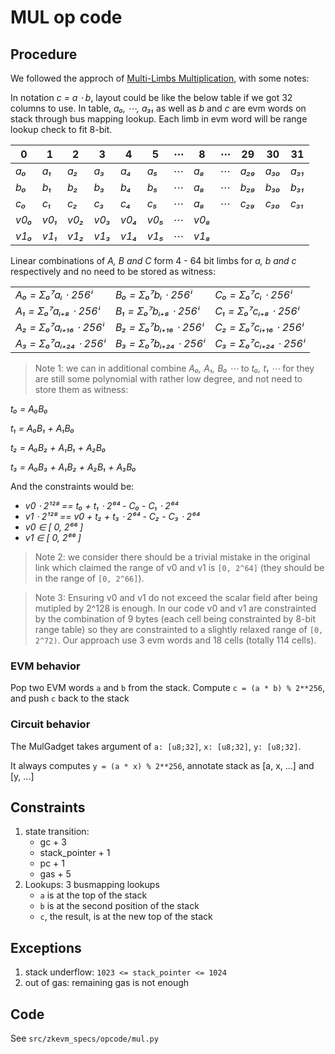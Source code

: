 # MUL op code

## Procedure

We followed the approch of [Multi-Limbs Multiplication](https://hackmd.io/HL0QhGUeQoSgIBt2el6fHA), with some notes:

In notation *c = a ⋅ b*, layout could be like the below table if we got 32 columns to use. In table, *a₀, ⋯, a₃₁* as well as *b* and *c* are evm words on stack through bus mapping lookup. Each limb in evm word will be range lookup check to fit 8-bit.

| 0  |  1 |  2 | 3  |  4 |  5 | ⋯  | 8  | ⋯ | 29 | 30 | 31 |
|----|----|----|----|----|----|----|----|----|----|----|----|
|*a₀*|*a₁*|*a₂*|*a₃*|*a₄*|*a₅*| ⋯  |*a₈*| ⋯ |*a₂₉*|*a₃₀*|*a₃₁*|
|*b₀*|*b₁*|*b₂*|*b₃*|*b₄*|*b₅*| ⋯  |*a₈*| ⋯ |*b₂₉*|*b₃₀*|*b₃₁*|
|*c₀*|*c₁*|*c₂*|*c₃*|*c₄*|*c₅*| ⋯  |*a₈*| ⋯ |*c₂₉*|*c₃₀*|*c₃₁*|
|*v0₀*|*v0₁*|*v0₂*|*v0₃*|*v0₄*|*v0₅*| ⋯  |*v0₈*|  | | | |
|*v1₀*|*v1₁*|*v1₂*|*v1₃*|*v1₄*|*v1₅*| ⋯  |*v1₈*|  | | | |

Linear combinations of *A, B and C* form 4 - 64 bit limbs for *a, b and c* respectively and no need to be stored as witness:

|                    |                     |                    |
|--------------------|---------------------|--------------------|
|*A₀ = Σ₀⁷aᵢ ⋅ 256ⁱ* | *B₀ = Σ₀⁷bᵢ ⋅ 256ⁱ* | *C₀ = Σ₀⁷cᵢ ⋅ 256ⁱ* |
|*A₁ = Σ₀⁷aᵢ₊₈ ⋅ 256ⁱ*|*B₁ = Σ₀⁷bᵢ₊₈ ⋅ 256ⁱ*|*C₁ = Σ₀⁷cᵢ₊₈ ⋅ 256ⁱ*|
|*A₂ = Σ₀⁷aᵢ₊₁₆ ⋅ 256ⁱ*|*B₂ = Σ₀⁷bᵢ₊₁₆ ⋅ 256ⁱ*|*C₂ = Σ₀⁷cᵢ₊₁₆ ⋅ 256ⁱ*|
|*A₃ = Σ₀⁷aᵢ₊₂₄ ⋅ 256ⁱ*|*B₃ = Σ₀⁷bᵢ₊₂₄ ⋅ 256ⁱ*|*C₃ = Σ₀⁷cᵢ₊₂₄ ⋅ 256ⁱ*|

> Note 1: we can in additional combine *A₀, A₁, B₀ ⋯* to *t₀, t₁ ⋯* for they are still some polynomial with rather low degree, and not need to store them as witness:

*t₀ = A₀B₀*

*t₁ = A₀B₁ + A₁B₀*

*t₂ = A₀B₂ + A₁B₁ + A₂B₀*

*t₃ = A₀B₃ + A₁B₂ + A₂B₁ + A₃B₀*

And the constraints would be:

- *v0 ⋅ 2¹²⁸ == t₀ + t₁ ⋅ 2⁶⁴ - C₀ - C₁ ⋅ 2⁶⁴*
- *v1 ⋅ 2¹²⁸ == v0 + t₂ + t₃ ⋅ 2⁶⁴ - C₂ - C₃ ⋅ 2⁶⁴*
- *v0 ∈ \[ 0, 2⁶⁶ \]*
- *v1 ∈ \[ 0, 2⁶⁶ \]*

> Note 2: we consider there should be a trivial mistake in the original link which claimed the range of v0 and v1 is `[0, 2^64]` (they should be in the range of `[0, 2^66]`).

> Note 3: Ensuring v0 and v1 do not exceed the scalar field after being mutipled by 2^128 is enough. In our code v0 and v1 are constrainted by the combination of 9 bytes (each cell being constrainted by 8-bit range table) so they are constrainted to a slightly relaxed range of `[0, 2^72)`. Our approach use 3 evm words and 18 cells (totally 114 cells).

### EVM behavior

Pop two EVM words `a` and `b` from the stack. Compute `c = (a * b) % 2**256`, and push `c` back to the stack

### Circuit behavior

The MulGadget takes argument of `a: [u8;32]`, `x: [u8;32]`, `y: [u8;32]`.

It always computes `y = (a * x) % 2**256`, annotate stack as \[a, x, ...\] and \[y, ...\]

## Constraints

1. state transition:
   - gc + 3
   - stack_pointer + 1
   - pc + 1
   - gas + 5
2. Lookups: 3 busmapping lookups
   - `a` is at the top of the stack
   - `b` is at the second position of the stack
   - `c`, the result, is at the new top of the stack

## Exceptions

1. stack underflow: `1023 <= stack_pointer <= 1024`
2. out of gas: remaining gas is not enough

## Code

See `src/zkevm_specs/opcode/mul.py`
